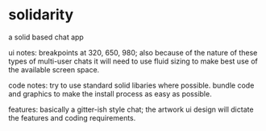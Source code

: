 # solidarity
a solid based chat app

ui notes:
breakpoints at 320, 650, 980; also because of the nature of these types of multi-user chats it will need to use fluid sizing to make best use of the available screen space.

code notes:
try to use standard solid libaries where possible.
bundle code and graphics to make the install process as easy as possible.

features:
basically a gitter-ish style chat;  the artwork ui design will dictate the features and coding requirements.
